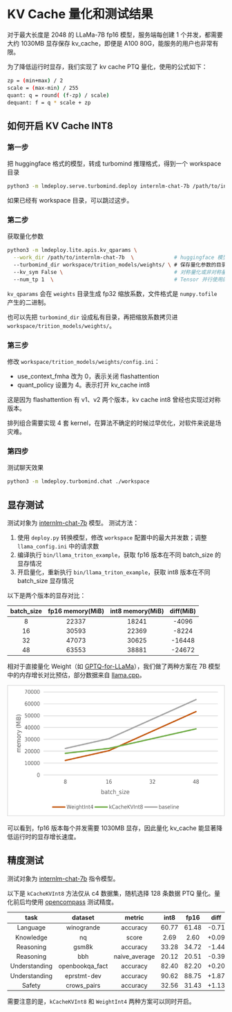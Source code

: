 # KV Cache 量化和测试结果

对于最大长度是 2048 的 LLaMa-7B fp16 模型，服务端每创建 1 个并发，都需要大约 1030MB 显存保存 kv_cache，即便是 A100 80G，能服务的用户也非常有限。

为了降低运行时显存，我们实现了 kv cache PTQ 量化，使用的公式如下：

```bash
zp = (min+max) / 2
scale = (max-min) / 255
quant: q = round( (f-zp) / scale)
dequant: f = q * scale + zp
```

## 如何开启 KV Cache INT8

### **第一步**

把 huggingface 格式的模型，转成 turbomind 推理格式，得到一个 workspace 目录

```bash
python3 -m lmdeploy.serve.turbomind.deploy internlm-chat-7b /path/to/internlm-chat-7b
```

如果已经有 workspace 目录，可以跳过这步。

### **第二步**

获取量化参数

```bash
python3 -m lmdeploy.lite.apis.kv_qparams \
  --work_dir /path/to/internlm-chat-7b  \             # huggingface 模型目录
  --turbomind_dir workspace/trition_models/weights/ \ # 保存量化参数的目录
  --kv_sym False \                                    # 对称量化或非对称量化，默认为 False
  --num_tp 1  \                                       # Tensor 并行使用的 GPU 数，和 deploy.py 保持一致
```

`kv_qparams` 会在 `weights` 目录生成 fp32 缩放系数，文件格式是 `numpy.tofile` 产生的二进制。

也可以先把 `turbomind_dir` 设成私有目录，再把缩放系数拷贝进 `workspace/trition_models/weights/`。

### **第三步**

修改 `workspace/trition_models/weights/config.ini`：

- use_context_fmha 改为 0，表示关闭 flashattention
- quant_policy 设置为 4。表示打开 kv_cache int8

这是因为 flashattention 有 v1、v2 两个版本，kv cache int8 曾经也实现过对称版本。

排列组合需要实现 4 套 kernel，在算法不确定的时候过早优化，对软件来说是场灾难。

### **第四步**

测试聊天效果

```bash
python3 -m lmdeploy.turbomind.chat ./workspace
```

## 显存测试

测试对象为 [internlm-chat-7b](https://huggingface.co/internlm/internlm-chat-7b) 模型。
测试方法：

1. 使用 `deploy.py` 转换模型，修改 `workspace` 配置中的最大并发数；调整 `llama_config.ini` 中的请求数
2. 编译执行 `bin/llama_triton_example`，获取 fp16 版本在不同 batch_size 的显存情况
3. 开启量化，重新执行 `bin/llama_triton_example`，获取 int8 版本在不同 batch_size 显存情况

以下是两个版本的显存对比：

| batch_size | fp16 memory(MiB) | int8 memory(MiB) | diff(MiB) |
| :--------: | :--------------: | :--------------: | :-------: |
|     8      |      22337       |      18241       |   -4096   |
|     16     |      30593       |      22369       |   -8224   |
|     32     |      47073       |      30625       |  -16448   |
|     48     |      63553       |      38881       |  -24672   |

相对于直接量化 Weight（如 [GPTQ-for-LLaMa](https://github.com/qwopqwop200/GPTQ-for-LLaMa/)），我们做了两种方案在 7B 模型中的内存增长对比预估，部分数据来自 [llama.cpp](https://github.com/ggerganov/llama.cpp)。

![](../../resources/batch_memory.png)

可以看到，fp16 版本每个并发需要 1030MB 显存，因此量化 kv_cache 能显著降低运行时的显存增长速度。

## 精度测试

测试对象为 [internlm-chat-7b](https://huggingface.co/internlm/internlm-chat-7b) 指令模型。

以下是 `kCacheKVInt8` 方法仅从 c4 数据集，随机选择 128 条数据 PTQ 量化。量化前后均使用 [opencompass](https://github.com/InternLM/opencompass) 测试精度。

|     task      |     dataset     |    metric     | int8  | fp16  | diff  |
| :-----------: | :-------------: | :-----------: | :---: | :---: | :---: |
|   Language    |   winogrande    |   accuracy    | 60.77 | 61.48 | -0.71 |
|   Knowledge   |       nq        |     score     | 2.69  | 2.60  | +0.09 |
|   Reasoning   |      gsm8k      |   accuracy    | 33.28 | 34.72 | -1.44 |
|   Reasoning   |       bbh       | naive_average | 20.12 | 20.51 | -0.39 |
| Understanding | openbookqa_fact |   accuracy    | 82.40 | 82.20 | +0.20 |
| Understanding |   eprstmt-dev   |   accuracy    | 90.62 | 88.75 | +1.87 |
|    Safety     |   crows_pairs   |   accuracy    | 32.56 | 31.43 | +1.13 |

需要注意的是，`kCacheKVInt8` 和 `WeightInt4` 两种方案可以同时开启。
